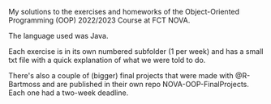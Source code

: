 My solutions to the exercises and homeworks of the Object-Oriented Programming (OOP) 2022/2023 Course at FCT NOVA.

The language used was Java.

Each exercise is in its own numbered subfolder (1 per week) and has a small txt file with a quick explanation of what we were told to do.

There's also a couple of (bigger) final projects that were made with @R-Bartmoss and are published in their own repo NOVA-OOP-FinalProjects. Each one had a two-week deadline.
